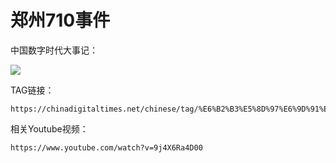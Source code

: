 # 郑州710事件

中国数字时代大事记：

![](https://pic.rmb.bdstatic.com/bjh/3bdbe61300e4405b9d877e48486752ca.png)

TAG链接：

```url
https://chinadigitaltimes.net/chinese/tag/%E6%B2%B3%E5%8D%97%E6%9D%91%E9%95%87%E9%93%B6%E8%A1%8C%E6%9A%B4%E9%9B%B7
```

相关Youtube视频：

```url
https://www.youtube.com/watch?v=9j4X6Ra4D00
```


